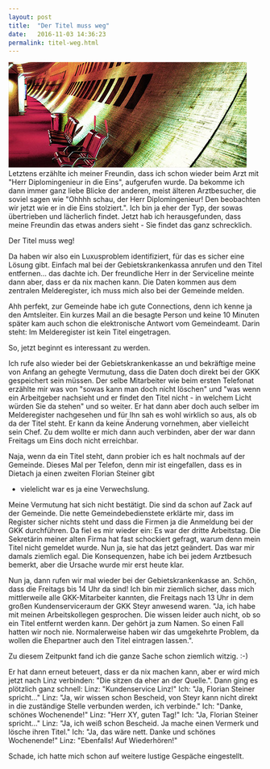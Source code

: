 ```yaml
---
layout: post
title:  "Der Titel muss weg"
date:   2016-11-03 14:36:23
permalink: titel-weg.html
---
```

<span class="image featured"><img src="/images/pic02.jpg" alt=""></span>
Letztens erzählte ich meiner Freundin, dass ich schon wieder beim Arzt mit "Herr Diplomingenieur in die Eins", aufgerufen wurde.
Da bekomme ich dann immer ganz liebe Blicke der anderen, meist älteren Arztbesucher, die soviel sagen wie 
"Ohhhh schau, der Herr Diplomingenieur! Den beobachten wir jetzt wie er in die Eins stolziert.".
Ich bin ja eher der Typ, der sowas übertrieben und lächerlich findet. 
Jetzt hab ich herausgefunden, dass meine Freundin das etwas anders sieht - 
Sie findet das ganz schrecklich. 

Der Titel muss weg!

Da haben wir also ein Luxusproblem identifiziert, für das es sicher eine Lösung gibt. 
Einfach mal bei der Gebietskrankenkassa anrufen und den Titel entfernen... das dachte ich.
Der freundliche Herr in der Serviceline meinte dann aber, dass er da nix machen kann.
Die Daten kommen aus dem zentralen Melderegister, ich muss mich also bei der Gemeinde melden.


Ahh perfekt, zur Gemeinde habe ich gute Connections, denn ich kenne ja den Amtsleiter.
Ein kurzes Mail an die besagte Person und keine 10 Minuten später kam auch schon die elektronische Antwort vom Gemeindeamt.
Darin steht: Im Melderegister ist kein Titel eingetragen.

So, jetzt beginnt es interessant zu werden.

Ich rufe also wieder bei der Gebietskrankenkasse an und bekräftige meine von Anfang an gehegte Vermutung, 
dass die Daten doch direkt bei der GKK gespeichert sein müssen. 
Der selbe Mitarbeiter wie beim ersten Telefonat erzählte mir was von "sowas kann man doch nicht löschen" und 
"was wenn ein Arbeitgeber nachsieht und er findet den Titel nicht - in welchem Licht würden Sie da stehen" und so weiter.
Er hat dann aber doch auch selber im Melderegister nachgesehen und für Ihn sah es wohl wirklich so aus, als ob da der Titel steht.
Er kann da keine Änderung vornehmen, aber vielleicht sein Chef. 
Zu dem wollte er mich dann auch verbinden, aber der war dann Freitags um Eins doch nicht erreichbar.

Naja, wenn da ein Titel steht, dann probier ich es halt nochmals auf der Gemeinde.
Dieses Mal per Telefon, denn mir ist eingefallen, dass es in Dietach ja einen zweiten Florian Steiner gibt
- vielelicht war es ja eine Verwechslung.

Meine Vermutung hat sich nicht bestätigt. Die sind da schon auf Zack auf der Gemeinde.
Die nette Gemeindebedienstete erklärte mir, dass im Register sicher nichts steht und dass die Firmen ja die Anmeldung bei der GKK durchführen.
Da fiel es mir wieder ein: Es war der dritte Arbeitstag. Die Sekretärin meiner alten Firma hat fast schockiert gefragt, 
warum denn mein Titel nicht gemeldet wurde. Nun ja, sie hat das jetzt geändert. Das war mir damals ziemlich egal.
Die Konsequenzen, habe ich bei jedem Arztbesuch bemerkt, aber die Ursache wurde mir erst heute klar.

Nun ja, dann rufen wir mal wieder bei der Gebietskrankenkasse an.
Schön, dass die Freitags bis 14 Uhr da sind!
Ich bin mir ziemlich sicher, dass mich mittlerweile alle GKK-Mitarbeiter kannten, 
die Freitags nach 13 Uhr in dem großen Kundenserviceraum der GKK Steyr anwesend waren.
"Ja, ich habe mit meinen Arbeitskollegen gesprochen. Die wissen leider auch nicht, ob so ein Titel entfernt werden kann. 
Der gehört ja zum Namen. So einen Fall hatten wir noch nie. Normalerweise haben wir das umgekehrte Problem, 
da wollen die Ehepartner auch den Titel eintragen lassen.".

Zu diesem Zeitpunkt fand ich die ganze Sache schon ziemlich witzig. :-)

Er hat dann erneut beteuert, dass er da nix machen kann, aber er wird mich jetzt nach Linz verbinden:
"Die sitzen da eher an der Quelle.". 
Dann ging es plötzlich ganz schnell: 
Linz: "Kundenservice Linz!"
Ich: "Ja, Florian Steiner spricht..."
Linz: "Ja, wir wissen schon Bescheid, von Steyr kann nicht direkt in die zuständige Stelle verbunden werden, ich verbinde."
Ich: "Danke, schönes Wochenende!"
Linz: "Herr XY, guten Tag!"
Ich: "Ja, Florian Steiner spricht..."
Linz: "Ja, ich weiß schon Bescheid. Ja mache einen Vermerk und lösche ihren Titel."
Ich: "Ja, das wäre nett. Danke und schönes Wochenende!"
Linz: "Ebenfalls! Auf Wiederhören!"

Schade, ich hatte mich schon auf weitere lustige Gespäche eingestellt.



